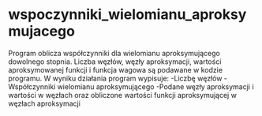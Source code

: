 # wspoczynniki_wielomianu_aproksymujacego
Program oblicza współczynniki dla wielomianu aproksymującego dowolnego stopnia.
Liczba węzłów, węzły aproksymacji, wartości aproksymowanej funkcji i funkcja wagowa są podawane w kodzie programu.
W wyniku działania program wypisuje:
-Liczbę węzłów
-Współczynniki wielomianu aproksymującego
-Podane węzły aproksymacji i wartości w węzłach oraz obliczone wartości funkcji aproksymującej w węzłach aproksymacji
